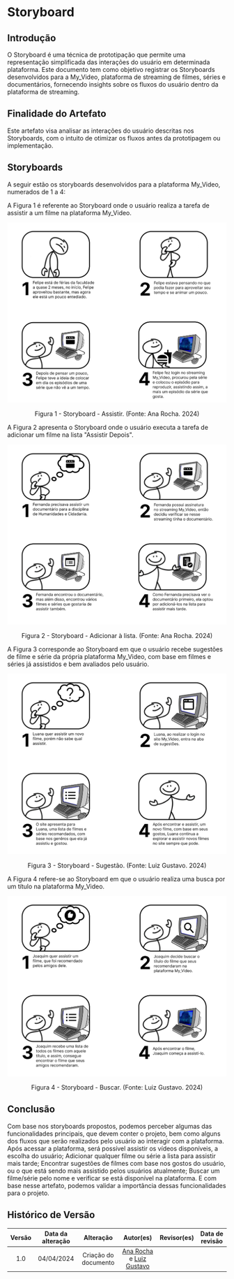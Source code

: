 # Storyboard

## Introdução

O Storyboard é uma técnica de prototipação que permite uma representação simplificada das interações do usuário em determinada plataforma. Este documento tem como objetivo registrar os Storyboards desenvolvidos para a My_Video, plataforma de streaming de filmes, séries e documentários, fornecendo insights sobre os fluxos do usuário dentro da plataforma de streaming.

## Finalidade do Artefato

Este artefato visa analisar as interações do usuário descritas nos Storyboards, com o intuito de otimizar os fluxos antes da prototipagem ou implementação. 

## Storyboards

A seguir estão os storyboards desenvolvidos para a plataforma My_Video, numerados de 1 a 4:

A Figura 1 é referente ao Storyboard onde o usuário realiza a tarefa de assistir a um filme na plataforma My_Video.

![StoryAssistir](../assets/img/storyboards/1assistir.png)

<div style="text-align: center;">
  <p>Figura 1 - Storyboard - Assistir. (Fonte: Ana Rocha. 2024)</p>
</div>

A Figura 2 apresenta o Storyboard onde o usuário executa a tarefa de adicionar um filme na lista "Assistir Depois".

![StoryListar](../assets/img/storyboards/2lista.png)

<div style="text-align: center;">
  <p>Figura 2 - Storyboard - Adicionar à lista. (Fonte: Ana Rocha. 2024)</p>
</div>

A Figura 3 corresponde ao Storyboard em que o usuário recebe sugestões de filme e série da própria plataforma My_Video, com base em filmes e séries já assistidos e bem avaliados pelo usuário.

![StorySugestao](../assets/img/storyboards/3sugestao.png)

<div style="text-align: center;">
  <p>Figura 3 - Storyboard - Sugestão. (Fonte: Luiz Gustavo. 2024)</p>
</div>

A Figura 4 refere-se ao Storyboard em que o usuário realiza uma busca por um título na plataforma My_Video.

![StoryBuscar](../assets/img/storyboards/4buscar.png)

<div style="text-align: center;">
  <p>Figura 4 - Storyboard - Buscar. (Fonte: Luiz Gustavo. 2024)</p>
</div>

## Conclusão

Com base nos storyboards propostos, podemos perceber algumas das funcionalidades principais, que devem conter o projeto, bem como alguns dos fluxos que serão realizados pelo usuário ao interagir com a plataforma. Após acessar a plataforma, será possível assistir os vídeos disponíveis, a escolha do usuário; Adicionar qualquer filme ou série a lista para assistir mais tarde; Encontrar sugestões de filmes com base nos gostos do usuário, ou o que está sendo mais assistido pelos usuários atualmente; Buscar um filme/série pelo nome e verificar se está disponível na plataforma. E com base nesse artefato, podemos validar a importância dessas funcionalidades para o projeto.

## Histórico de Versão

| Versão | Data da alteração |             Alteração             |   Autor(es)   |           Revisor(es)       | Data de revisão |
| :----: | :---------------: | :-------------------------------: | :---------------------------------------------: | :---------------------------------------------: | :-------------: |
|  1.0   |       04/04/2024       |         Criação do documento        | [Ana Rocha](https://github.com/anaaroch) e [Luiz Gustavo](https://github.com/Luiz-GL-Campos) |  |  |
